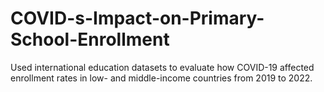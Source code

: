 # COVID-s-Impact-on-Primary-School-Enrollment
Used international education datasets to evaluate how COVID-19 affected enrollment rates in low- and middle-income countries from 2019 to 2022.
